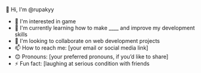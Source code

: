 👋 Hi, I'm @rupakyy
- 👀 I'm interested in game
- 🌱 I'm currently learning how to make ____ and improve my development skills
- 💞️ I'm looking to collaborate on web development projects
- 📫 How to reach me: [your email or social media link]
- 😊 Pronouns: [your preferred pronouns, if you’d like to share]
- ⚡ Fun fact: [laughing at serious condition with friends 
<!---
rupakyy/rupakyy is a ✨ special ✨ repository because its `README.md` (this file) appears on your GitHub profile.
You can click the Preview link to take a look at your changes.
--->
